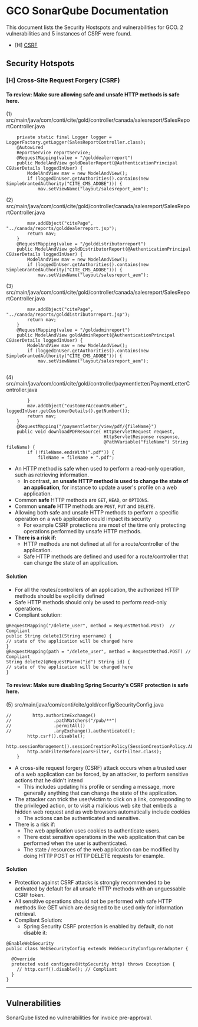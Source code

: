 # GCO SonarQube Documentation 
This document lists the Security Hostspots and vulnerabilities for GCO. 2 vulnerabilities and 5 instances of CSRF were found.
- [H] [CSRF](https://github.com/KellyTTan/Documentation/blob/main/invoice_pre_approval/sonarQube/documentation/invoice_preapproval_sonarQube.md#h-cross-sit-request-forgery-csrf)

## Security Hotspots 
### [H] Cross-Site Request Forgery (CSRF)
#### To review: Make sure allowing safe and unsafe HTTP methods is safe here.
(1) src/main/java/com/conti/cite/gold/controller/canada/salesreport/SalesReportController.java
```
    private static final Logger logger = LoggerFactory.getLogger(SalesReportController.class);
    @Autowired
    ReportService reportService;
    @RequestMapping(value = "/golddealerreport")
    public ModelAndView goldDealerReport(@AuthenticationPrincipal CGUserDetails loggedInUser) {
        ModelAndView mav = new ModelAndView();
        if (loggedInUser.getAuthorities().contains(new SimpleGrantedAuthority("CITE_CMS_ADOBE"))) {
            mav.setViewName("layout/salesreport_aem");
```
(2) src/main/java/com/conti/cite/gold/controller/canada/salesreport/SalesReportController.java
```
        mav.addObject("citePage", "../canada/reports/golddealerreport.jsp");
        return mav;
    }
    @RequestMapping(value = "/golddistributorreport")
    public ModelAndView goldDistributorReport(@AuthenticationPrincipal CGUserDetails loggedInUser) {
        ModelAndView mav = new ModelAndView();
        if (loggedInUser.getAuthorities().contains(new SimpleGrantedAuthority("CITE_CMS_ADOBE"))) {
            mav.setViewName("layout/salesreport_aem");
```
(3) src/main/java/com/conti/cite/gold/controller/canada/salesreport/SalesReportController.java
```
        mav.addObject("citePage", "../canada/reports/golddistributorreport.jsp");
        return mav;
    }
    @RequestMapping(value = "/goldadminreport")
    public ModelAndView goldAdminReport(@AuthenticationPrincipal CGUserDetails loggedInUser) {
        ModelAndView mav = new ModelAndView();
        if (loggedInUser.getAuthorities().contains(new SimpleGrantedAuthority("CITE_CMS_ADOBE"))) {
            mav.setViewName("layout/salesreport_aem");


```
(4) src/main/java/com/conti/cite/gold/controller/paymentletter/PaymentLetterController.java
```
        }
        mav.addObject("customerAccountNumber", loggedInUser.getCustomerDetails().getNumber());
        return mav;
    }
    @RequestMapping("/paymentletter/view/pdf/{fileName}")
    public void downloadPDFResource( HttpServletRequest request,
                                     HttpServletResponse response,
                                     @PathVariable("fileName") String fileName) {
        if (!fileName.endsWith(".pdf")) {
            fileName = fileName + ".pdf";
```
- An HTTP method is safe when used to perform a read-only operation, such as retrieving information. 
  - In contrast, an **unsafe HTTP method is used to change the state of an application**, for instance to update a user's profile on a web application.
- Common **safe** HTTP methods are `GET`, `HEAD`, or `OPTIONS`.
- Common **unsafe** HTTP methods are `POST`, `PUT` and `DELETE`.
- Allowing both safe and unsafe HTTP methods to perform a specific operation on a web application could impact its security
  - For example CSRF protections are most of the time only protecting operations performed by unsafe HTTP methods.
- **There is a risk if:**
  - HTTP methods are not defined at all for a route/controller of the application.
  - Safe HTTP methods are defined and used for a route/controller that can change the state of an application.
#### Solution 
- For all the routes/controllers of an application, the authorized HTTP methods should be explicitly defined
- Safe HTTP methods should only be used to perform read-only operations.
- Compliant solution:
```
@RequestMapping("/delete_user", method = RequestMethod.POST)  // Compliant
public String delete1(String username) {
// state of the application will be changed here
}
@RequestMapping(path = "/delete_user", method = RequestMethod.POST) // Compliant
String delete2(@RequestParam("id") String id) {
// state of the application will be changed here
}
```
#### To review: Make sure disabling Spring Security's CSRF protection is safe here.
(5) src/main/java/com/conti/cite/gold/config/SecurityConfig.java
```
//        http.authorizeExchange()
//                .pathMatchers("/pub/**")
//                .permitAll()
//                .anyExchange().authenticated();
        http.csrf().disable();
        http.sessionManagement().sessionCreationPolicy(SessionCreationPolicy.ALWAYS);
        http.addFilterBefore(corsFilter, CsrfFilter.class);
    }
```
- A cross-site request forgery (CSRF) attack occurs when a trusted user of a web application can be forced, by an attacker, to perform sensitive actions that he didn't intend
  - This includes updating his profile or sending a message, more generally anything that can change the state of the application.
- The attacker can trick the user/victim to click on a link, corresponding to the privileged action, or to visit a malicious web site that embeds a hidden web request and as web browsers automatically include cookies
  - The actions can be authenticated and sensitive.
- There is a risk if:
  - The web application uses cookies to authenticate users.
  - There exist sensitive operations in the web application that can be performed when the user is authenticated.
  - The state / resources of the web application can be modified by doing HTTP POST or HTTP DELETE requests for example.
#### Solution
- Protection against CSRF attacks is strongly recommended to be activated by default for all unsafe HTTP methods with an unguessable CSRF token.
- All sensitive operations should not be performed with safe HTTP methods like GET which are designed to be used only for information retrieval.
- Compliant Solution:
  - Spring Security CSRF protection is enabled by default, do not disable it:
```
@EnableWebSecurity
public class WebSecurityConfig extends WebSecurityConfigurerAdapter {

  @Override
  protected void configure(HttpSecurity http) throws Exception {
    // http.csrf().disable(); // Compliant
  }
}
```
***

## Vulnerabilities 
SonarQube listed no vulnerabilities for invoice pre-approval.
